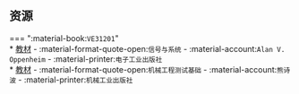 ## 资源  
=== ":material-book:`VE31201`"  
    * [教材](http://api.cqu-openlib.cn/file?key=ieFgp35q36hg) - :material-format-quote-open:`信号与系统` - :material-account:`Alan V. Oppenheim` - :material-printer:`电子工业出版社`  
    * [教材](http://api.cqu-openlib.cn/file?key=iFMxr3616jof) - :material-format-quote-open:`机械工程测试基础` - :material-account:`熊诗波` - :material-printer:`机械工业出版社`  
